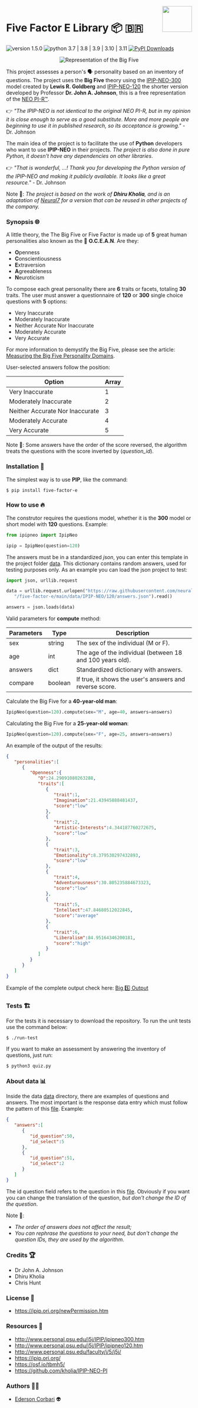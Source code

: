<img src="https://raw.githubusercontent.com/neural7/five-factor-e/main/doc/neural7.png" align="right" width="80" height="70"/>

# Five Factor E Library 📦 🇧🇷

![version 1.5.0][img_version]
![python 3.7 | 3.8 | 3.9 | 3.10 | 3.11][python_version]
[![PyPI Downloads](https://img.shields.io/pypi/dm/five-factor-e.svg?label=PyPI%20downloads)](
https://pypi.org/project/five-factor-e/)

[img_version]: https://img.shields.io/static/v1.svg?label=version&message=1.5.0&color=blue
[python_version]: https://img.shields.io/static/v1.svg?label=python&message=3.7%20|%203.8%20|%203.9%20|%203.10%20|%203.11%20&color=blue

<p align="center">
  <img src="https://raw.githubusercontent.com/neural7/five-factor-e/04ac3ce31e37f582e66ffdf694d4c4bcb8469ec9/doc/big-five.png" alt="Representation of the Big Five"/>
</p>

This project assesses a person's 🗣 personality based on an inventory of questions. The project uses the **Big Five** theory using the [IPIP-NEO-300](http://www.personal.psu.edu/~j5j/IPIP/ipipneo300.htm) model created by **Lewis R. Goldberg** and [IPIP-NEO-120](http://www.personal.psu.edu/~j5j/IPIP/ipipneo120.htm) the shorter version developed by Professor **Dr. John A. Johnson**, this is a free representation of the [NEO PI-R™](https://en.wikipedia.org/wiki/Revised_NEO_Personality_Inventory).

👉 *"The IPIP-NEO is not identical to the original NEO PI-R, but in my opinion it is close enough to serve as a good substitute. More and more people are beginning to use it in published research, so its acceptance is growing."* - Dr. Johnson

The main idea of the project is to facilitate the use of **Python** developers who want to use **IPIP-NEO** in their projects. *The project is also done in pure Python, it doesn't have any dependencies on other libraries*.

👉 *"That is wonderful, ...! Thank you for developing the Python version of the IPIP-NEO and making it publicly available. It looks like a great resource."* - Dr. Johnson

Note 🚩: *The project is based on the work of **Dhiru Kholia**, and is an adaptation of [Neural7](https://github.com/neural7) for a version that can be reused in other projects of the company.*

### Synopsis 🌐

A little theory, the The Big Five or Five Factor is made up of **5** great human personalities also known as the 🌊 **O.C.E.A.N**. Are they:

 * **O**penness
 * **C**onscientiousness
 * **E**xtraversion
 * **A**greeableness
 * **N**euroticism

To compose each great personality there are **6** traits or facets, totaling **30** traits. The user must answer a questionnaire of **120** or **300** single choice questions with **5** options:

* Very Inaccurate
* Moderately Inaccurate
* Neither Accurate Nor Inaccurate
* Moderately Accurate
* Very Accurate

For more information to demystify the Big Five, please see the article: [Measuring the Big Five Personality Domains](https://pages.uoregon.edu/sanjay/bigfive.html).

User-selected answers follow the position:

| Option                          | Array       |
| ------------------------------- | ----------- |
| Very Inaccurate                 | 1           |
| Moderately Inaccurate           | 2           |
| Neither Accurate Nor Inaccurate | 3           |
| Moderately Accurate             | 4           |
| Very Accurate                   | 5           |

Note 🚩: Some answers have the order of the score reversed, the algorithm treats the questions with the score inverted by (*question_id*).

### Installation 🚀

The simplest way is to use **PIP**, like the command:

```shell
$ pip install five-factor-e
```

### How to use 🔥

The construtor requires the questions model, whether it is the **300** model or short model with **120** questions. Example:

```python
from ipipneo import IpipNeo

ipip = IpipNeo(question=120)
```

The answers must be in a standardized *json*, you can enter this template in the project folder [data](https://github.com/neural7/five-factor-e/blob/main/data/IPIP-NEO/120/answers.json). This dictionary contains random answers, used for testing purposes only. As an example you can load the json project to test:

```python
import json, urllib.request

data = urllib.request.urlopen("https://raw.githubusercontent.com/neural7"\
   "/five-factor-e/main/data/IPIP-NEO/120/answers.json").read()

answers = json.loads(data)
```

Valid parameters for **compute** method:

| Parameters    | Type      | Description                                               |
| ------------- | --------- | --------------------------------------------------------- |
| sex           | string    | The sex of the individual (M or F).                       |
| age           | int       | The age of the individual (between 18 and 100 years old). |
| answers       | dict      | Standardized dictionary with answers.                     |
| compare       | boolean   | If true, it shows the user's answers and reverse score.   |

Calculate the Big Five for a **40-year-old man**:

```python
IpipNeo(question=120).compute(sex="M", age=40, answers=answers)
```

Calculating the Big Five for a **25-year-old woman**:

```python
IpipNeo(question=120).compute(sex="F", age=25, answers=answers)
```

An example of the output of the results:

```json
{
   "personalities":[
      {
         "Openness":{
            "O":24.29091080263288,
            "traits":[
               {
                  "trait":1,
                  "Imagination":21.43945888481437,
                  "score":"low"
               },
               {
                  "trait":2,
                  "Artistic-Interests":4.344187760272675,
                  "score":"low"
               },
               {
                  "trait":3,
                  "Emotionality":8.379530297432893,
                  "score":"low"
               },
               {
                  "trait":4,
                  "Adventurousness":30.805235884673323,
                  "score":"low"
               },
               {
                  "trait":5,
                  "Intellect":47.84680512022845,
                  "score":"average"
               },
               {
                  "trait":6,
                  "Liberalism":84.95164346200181,
                  "score":"high"
               }
            ]
         }
      }
   ]
}
```

Example of the complete output check here: [Big 5️⃣ Output](https://raw.githubusercontent.com/neural7/five-factor-e/main/data/IPIP-NEO/120/result.json)

### Tests 🏗

For the tests it is necessary to download the repository. To run the unit tests use the command below:

```shell
$ ./run-test
```

If you want to make an assessment by answering the inventory of questions, just run:

```shell
$ python3 quiz.py
```

### About data 📊

Inside the data [data](https://github.com/neural7/five-factor-e/blob/main/data/) directory, there are examples of questions and answers. The most important is the response data entry which must follow the pattern of this [file](https://github.com/neural7/five-factor-e/blob/main/data/IPIP-NEO/120/answers.json). Example:

```json
{
   "answers":[
      {
         "id_question":50,
         "id_select":5
      },
      {
         "id_question":51,
         "id_select":2
      }
   ]
}
```

The id question field refers to the question in this [file](https://github.com/neural7/five-factor-e/blob/main/data/IPIP-NEO/120/questions.json).
Obviously if you want you can change the translation of the question, *but don't change the ID of the question*.

Note 🚩:
  * *The order of answers does not affect the result;*
  * *You can rephrase the questions to your need, but don't change the question IDs, they are used by the algorithm.*

### Credits 🏆

  * Dr John A. Johnson
  * Dhiru Kholia
  * Chris Hunt

### License 🙋

  * https://ipip.ori.org/newPermission.htm

### Resources 📗

  * http://www.personal.psu.edu/j5j/IPIP/ipipneo300.htm
  * http://www.personal.psu.edu/j5j/IPIP/ipipneo120.htm
  * http://www.personal.psu.edu/faculty/j/5/j5j/
  * https://ipip.ori.org/
  * https://osf.io/tbmh5/
  * https://github.com/kholia/IPIP-NEO-PI

### Authors 👨‍💻

  * [Ederson Corbari](mailto:e@neural7.io) 👽
